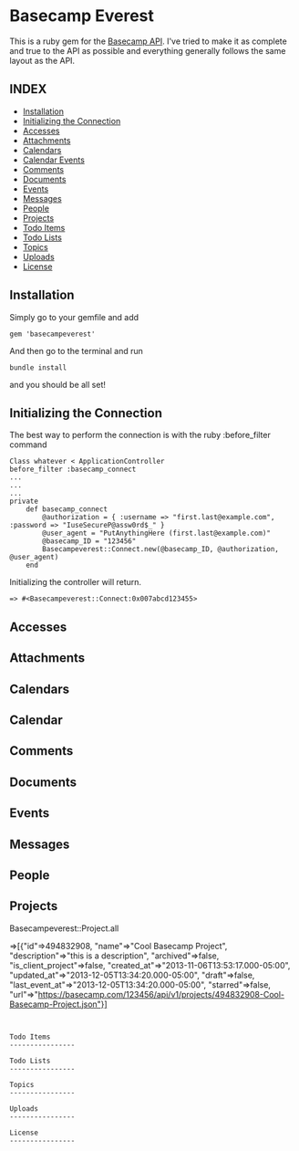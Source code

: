 Basecamp Everest
===============

This is a ruby gem for the [Basecamp API](https://github.com/basecamp/bcx-api/). I've tried to make it as complete and true to the API as possible and everything generally follows the same layout as the API. 

INDEX
----------------
* [Installation](https://github.com/alexggordon/Basecampeverest#installation)
* [Initializing the Connection](https://github.com/alexggordon/Basecampeverest#initializing-the-connection)
* [Accesses](https://github.com/alexggordon/Basecampeverest#accesses)
* [Attachments](https://github.com/alexggordon/Basecampeverest#Attachments)
* [Calendars](https://github.com/alexggordon/Basecampeverest#Calendars)
* [Calendar Events](https://github.com/alexggordon/Basecampeverest#calendar-events)
* [Comments](https://github.com/alexggordon/Basecampeverest#comments)
* [Documents](https://github.com/alexggordon/Basecampeverest#documents)
* [Events](https://github.com/alexggordon/Basecampeverest#events)
* [Messages](https://github.com/alexggordon/Basecampeverest#messages)
* [People](https://github.com/alexggordon/Basecampeverest#people)
* [Projects](https://github.com/alexggordon/Basecampeverest#projects)
* [Todo Items](https://github.com/alexggordon/Basecampeverest#todo-items)
* [Todo Lists](https://github.com/alexggordon/Basecampeverest#todo-lists)
* [Topics](https://github.com/alexggordon/Basecampeverest#topics)
* [Uploads](https://github.com/alexggordon/Basecampeverest#uploads)
* [License](https://github.com/alexggordon/Basecampeverest#license)


Installation
----------------
Simply go to your gemfile and add

```
gem 'basecampeverest'
```

And then go to the terminal and run

```
bundle install
```
and you should be all set!


Initializing the Connection
----------------

The best way to perform the connection is with the ruby :before_filter command 

```
Class whatever < ApplicationController
before_filter :basecamp_connect
...
...
...
private
	def basecamp_connect
		@authorization = { :username => "first.last@example.com", :password => "IuseSecureP@assw0rd$_" }
		@user_agent = "PutAnythingHere (first.last@example.com)"
		@basecamp_ID = "123456"
		Basecampeverest::Connect.new(@basecamp_ID, @authorization, @user_agent)
	end

```

Initializing the controller will return.

```
=> #<Basecampeverest::Connect:0x007abcd123455>
```

Accesses
----------------

Attachments
----------------

Calendars
----------------

Calendar
----------------

Comments
----------------

Documents
----------------

Events
----------------

Messages
----------------

People
----------------

Projects
----------------

Basecampeverest::Project.all

=>[{"id"=>494832908, "name"=>"Cool Basecamp Project", "description"=>"this is a description", "archived"=>false, "is_client_project"=>false, 
"created_at"=>"2013-11-06T13:53:17.000-05:00", "updated_at"=>"2013-12-05T13:34:20.000-05:00", "draft"=>false,
"last_event_at"=>"2013-12-05T13:34:20.000-05:00", "starred"=>false,
"url"=>"https://basecamp.com/123456/api/v1/projects/494832908-Cool-Basecamp-Project.json"}]
```


Todo Items
----------------

Todo Lists
----------------

Topics
----------------

Uploads
----------------

License
----------------
